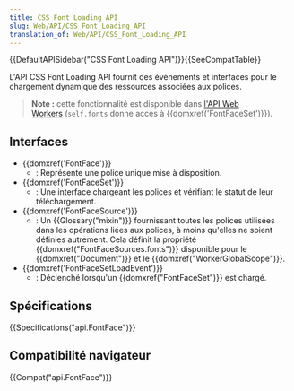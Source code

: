 ```yaml
---
title: CSS Font Loading API
slug: Web/API/CSS_Font_Loading_API
translation_of: Web/API/CSS_Font_Loading_API
---
```

{{DefaultAPISidebar("CSS Font Loading API")}}{{SeeCompatTable}}

L'API CSS Font Loading API fournit des évènements et interfaces pour le chargement dynamique des ressources associées aux polices.

> **Note :** cette fonctionnalité est disponible dans [l'API Web Workers](/fr/docs/Web/API/Web_Workers_API) (`self.fonts` donne accès à {{domxref('FontFaceSet')}}).

## Interfaces

- {{domxref('FontFace')}}
  - : Représente une police unique mise à disposition.
- {{domxref('FontFaceSet')}}
  - : Une interface chargeant les polices et vérifiant le statut de leur téléchargement.
- {{domxref('FontFaceSource')}}
  - : Un {{Glossary("mixin")}} fournissant toutes les polices utilisées dans les opérations liées aux polices, à moins qu'elles ne soient définies autrement. Cela définit la propriété {{domxref("FontFaceSources.fonts")}} disponible pour le {{domxref("Document")}} et le {{domxref("WorkerGlobalScope")}}.
- {{domxref('FontFaceSetLoadEvent')}}
  - : Déclenché lorsqu'un {{domxref("FontFaceSet")}} est chargé.

## Spécifications

{{Specifications("api.FontFace")}}

## Compatibilité navigateur

{{Compat("api.FontFace")}}
